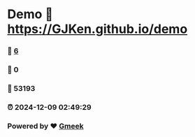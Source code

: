 # Demo :link: https://GJKen.github.io/demo 
### :page_facing_up: [6](https://GJKen.github.io/demo/tag.html) 
### :speech_balloon: 0 
### :hibiscus: 53193 
### :alarm_clock: 2024-12-09 02:49:29 
### Powered by :heart: [Gmeek](https://github.com/Meekdai/Gmeek)
